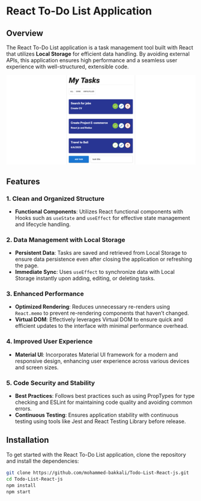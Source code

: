 # React To-Do List Application

## Overview

The React To-Do List application is a task management tool built with React that utilizes **Local Storage** for efficient data handling. By avoiding external APIs, this application ensures high performance and a seamless user experience with well-structured, extensible code.

![To-Do List Application](./src/assets/images/screenshot.png)

## Features

### 1. Clean and Organized Structure
- **Functional Components**: Utilizes React functional components with Hooks such as `useState` and `useEffect` for effective state management and lifecycle handling.

### 2. Data Management with Local Storage
- **Persistent Data**: Tasks are saved and retrieved from Local Storage to ensure data persistence even after closing the application or refreshing the page.
- **Immediate Sync**: Uses `useEffect` to synchronize data with Local Storage instantly upon adding, editing, or deleting tasks.

### 3. Enhanced Performance
- **Optimized Rendering**: Reduces unnecessary re-renders using `React.memo` to prevent re-rendering components that haven’t changed.
- **Virtual DOM**: Effectively leverages Virtual DOM to ensure quick and efficient updates to the interface with minimal performance overhead.

### 4. Improved User Experience
- **Material UI**: Incorporates Material UI framework for a modern and responsive design, enhancing user experience across various devices and screen sizes.

### 5. Code Security and Stability
- **Best Practices**: Follows best practices such as using PropTypes for type checking and ESLint for maintaining code quality and avoiding common errors.
- **Continuous Testing**: Ensures application stability with continuous testing using tools like Jest and React Testing Library before release.

## Installation

To get started with the React To-Do List application, clone the repository and install the dependencies:

```bash
git clone https://github.com/mohammed-bakkali/Todo-List-React-js.git
cd Todo-List-React-js
npm install
npm start
